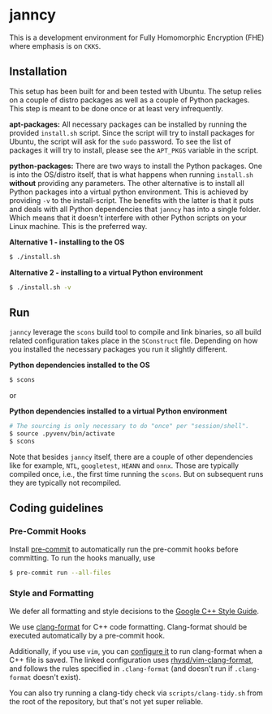 # janncy
This is a development environment for Fully Homomorphic Encryption (FHE) where
emphasis is on `CKKS`.


## Installation
This setup has been built for and been tested with Ubuntu. The setup relies on a
couple of distro packages as well as a couple of Python packages. This step is
meant to be done once or at least very infrequently.

**apt-packages:**
All necessary packages can be installed by running the provided `install.sh`
script. Since the script will try to install packages for Ubuntu, the script
will ask for the `sudo` password. To see the list of packages it will try to
install, please see the `APT_PKGS` variable in the script.

**python-packages:**
There are two ways to install the Python packages. One is into the OS/distro
itself, that is what happens when running `install.sh` **without** providing any
parameters. The other alternative is to install all Python packages into a
virtual python environment. This is achieved by providing `-v` to the
install-script. The benefits with the latter is that it puts and deals with all
Python dependencies that `janncy` has into a single folder. Which means that it
doesn't interfere with other Python scripts on your Linux machine. This is the
preferred way.

**Alternative 1 - installing to the OS**
```bash
$ ./install.sh
```

**Alternative 2 -  installing to a virtual Python environment**
```bash
$ ./install.sh -v
```

## Run
`janncy` leverage the `scons` build tool to compile and link binaries, so all
build related configuration takes place in the `SConstruct` file. Depending on
how you installed the necessary packages you run it slightly different.

**Python dependencies installed to the OS**
```bash
$ scons
```
or

**Python dependencies installed to a virtual Python environment**
```bash
# The sourcing is only necessary to do "once" per "session/shell".
$ source .pyvenv/bin/activate
$ scons
```

Note that besides `janncy` itself, there are a couple of other dependencies like
for example, `NTL`, `googletest`, `HEANN` and `onnx`. Those are typically
compiled once, i.e., the first time running the `scons`. But on subsequent runs
they are typically not recompiled.


## Coding guidelines
### Pre-Commit Hooks
Install [pre-commit] to automatically run the pre-commit hooks before
committing. To run the hooks manually, use
```bash
$ pre-commit run --all-files
```

### Style and Formatting
We defer all formatting and style decisions to the [Google C++ Style
Guide][google-cpp].

We use [clang-format] for C++ code formatting. Clang-format should be executed
automatically by a pre-commit hook.

Additionally, if you use `vim`, you can [configure it][clang-format-vimrc] to
run clang-format when a C++ file is saved. The linked configuration uses
[rhysd/vim-clang-format][vim-clang-format], and follows the rules specified in
`.clang-format` (and doesn't run if `.clang-format` doesn't exist).

You can also try running a clang-tidy check via `scripts/clang-tidy.sh` from the
root of the repository, but that's not yet super reliable.

[pre-commit]: https://pre-commit.com/
[google-cpp]: https://google.github.io/styleguide/cppguide.html
[clang-format]: https://clang.llvm.org/docs/ClangFormat.html
[clang-format-vimrc]: https://github.com/n-samar/.config/blob/master/nvim/init.vim#L126-L128
[vim-clang-format]: https://github.com/rhysd/vim-clang-format
